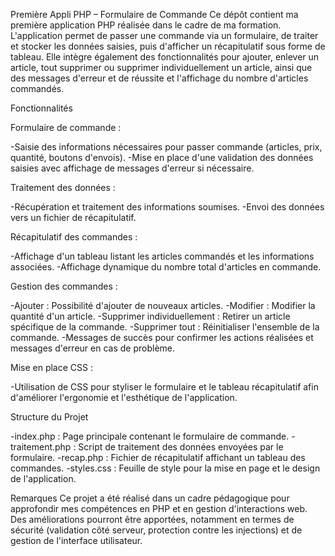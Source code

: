 Première Appli PHP – Formulaire de Commande
Ce dépôt contient ma première application PHP réalisée dans le cadre de ma formation.
L'application permet de passer une commande via un formulaire, de traiter et stocker les données saisies, puis d'afficher un récapitulatif sous forme de tableau. 
Elle intègre également des fonctionnalités pour ajouter, enlever un article, tout supprimer ou supprimer individuellement un article, ainsi que des messages d'erreur et de réussite et l'affichage du nombre d'articles commandés.

Fonctionnalités

Formulaire de commande :

-Saisie des informations nécessaires pour passer commande (articles, prix, quantité, boutons d'envois).
-Mise en place d'une validation des données saisies avec affichage de messages d'erreur si nécessaire.

Traitement des données :

-Récupération et traitement des informations soumises.
-Envoi des données vers un fichier de récapitulatif.

Récapitulatif des commandes :

-Affichage d'un tableau listant les articles commandés et les informations associées.
-Affichage dynamique du nombre total d'articles en commande.

Gestion des commandes :

-Ajouter : Possibilité d'ajouter de nouveaux articles.
-Modifier : Modifier la quantité d'un article.
-Supprimer individuellement : Retirer un article spécifique de la commande.
-Supprimer tout : Réinitialiser l'ensemble de la commande.
-Messages de succès pour confirmer les actions réalisées et messages d'erreur en cas de problème.

Mise en place CSS :

-Utilisation de CSS pour styliser le formulaire et le tableau récapitulatif afin d'améliorer l'ergonomie et l'esthétique de l'application.

Structure du Projet

-index.php : Page principale contenant le formulaire de commande.
-traitement.php : Script de traitement des données envoyées par le formulaire.
-recap.php : Fichier de récapitulatif affichant un tableau des commandes.
-styles.css : Feuille de style pour la mise en page et le design de l'application.

Remarques
Ce projet a été réalisé dans un cadre pédagogique pour approfondir mes compétences en PHP et en gestion d'interactions web.
Des améliorations pourront être apportées, notamment en termes de sécurité (validation côté serveur, protection contre les injections) et de gestion de l'interface utilisateur.
